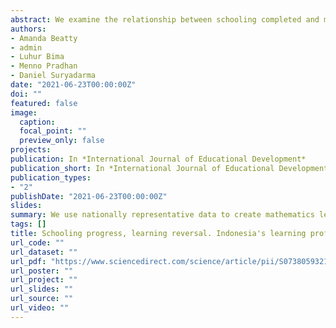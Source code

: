 ```yaml
---
abstract: We examine the relationship between schooling completed and mathematics learning from 2000 to 2014 by developing learning profiles for Indonesia. Using nearly-nationally representative survey data, we find a large gap between students’ ability and standards set by the national curriculum. Learning declined over 14 years, a loss of a fourth of a standard deviation. To put this loss in context, the average child in grade 7 in 2014 achieved the same numeracy mastry as the average child in grade 4 in 2000. The reduction in learning was widespread, affecting all subgroups. Junior and senior secondary enrollment increased over this timeframe, but this decline was not due to changes in student composition.
authors:
- Amanda Beatty
- admin
- Luhur Bima
- Menno Pradhan
- Daniel Suryadarma
date: "2021-06-23T00:00:00Z"
doi: ""
featured: false
image: 
  caption:
  focal_point: ""
  preview_only: false
projects:
publication: In *International Journal of Educational Development*
publication_short: In *International Journal of Educational Development*
publication_types:
- "2"
publishDate: "2021-06-23T00:00:00Z"
slides:
summary: We use nationally representative data to create mathematics learning profiles for Indonesia in 2000 and 2014.
tags: []
title: Schooling progress, learning reversal. Indonesia's learning profiles between 2000 and 2014
url_code: ""
url_dataset: ""
url_pdf: "https://www.sciencedirect.com/science/article/pii/S0738059321000894"
url_poster: ""
url_project: ""
url_slides: ""
url_source: ""
url_video: ""
---
```

